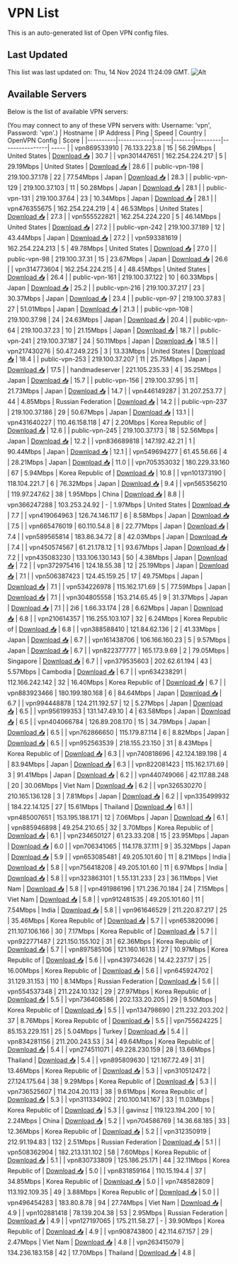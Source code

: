 # VPN List

This is an auto-generated list of Open VPN config files.

## Last Updated

This list was last updated on: Thu, 14 Nov 2024 11:24:09 GMT.
![Alt](https://repobeats.axiom.co/api/embed/186b98318ef1479477931607c1ad7d823f12451f.svg "Repobeats analytics image")

## Available Servers

Below is the list of available VPN servers:

(You may connect to any of these VPN servers with: Username: 'vpn', Password: 'vpn'.)
| Hostname | IP Address | Ping | Speed | Country | OpenVPN Config | Score |
|----------|------------|------|-------|---------|----------------| ----- |
| vpn869533910 | 76.133.223.8 | 15 | 56.29Mbps | United States | [Download 📥](./configs/server_0_US.ovpn) | 30.7 |
| vpn301447651 | 162.254.224.217 | 5 | 29.19Mbps | United States | [Download 📥](./configs/server_1_US.ovpn) | 28.6 |
| public-vpn-198 | 219.100.37.178 | 22 | 77.54Mbps | Japan | [Download 📥](./configs/server_2_JP.ovpn) | 28.3 |
| public-vpn-129 | 219.100.37.103 | 11 | 50.28Mbps | Japan | [Download 📥](./configs/server_3_JP.ovpn) | 28.1 |
| public-vpn-131 | 219.100.37.64 | 23 | 10.34Mbps | Japan | [Download 📥](./configs/server_4_JP.ovpn) | 28.1 |
| vpn476355675 | 162.254.224.219 | 4 | 46.53Mbps | United States | [Download 📥](./configs/server_5_US.ovpn) | 27.3 |
| vpn555522821 | 162.254.224.220 | 5 | 46.14Mbps | United States | [Download 📥](./configs/server_6_US.ovpn) | 27.2 |
| public-vpn-242 | 219.100.37.189 | 12 | 43.44Mbps | Japan | [Download 📥](./configs/server_7_JP.ovpn) | 27.2 |
| vpn593381619 | 162.254.224.213 | 5 | 49.78Mbps | United States | [Download 📥](./configs/server_8_US.ovpn) | 27.0 |
| public-vpn-98 | 219.100.37.31 | 15 | 23.67Mbps | Japan | [Download 📥](./configs/server_9_JP.ovpn) | 26.6 |
| vpn314773604 | 162.254.224.215 | 4 | 48.45Mbps | United States | [Download 📥](./configs/server_10_US.ovpn) | 26.4 |
| public-vpn-161 | 219.100.37.122 | 10 | 60.33Mbps | Japan | [Download 📥](./configs/server_11_JP.ovpn) | 25.2 |
| public-vpn-216 | 219.100.37.217 | 23 | 30.37Mbps | Japan | [Download 📥](./configs/server_12_JP.ovpn) | 23.4 |
| public-vpn-97 | 219.100.37.83 | 27 | 51.01Mbps | Japan | [Download 📥](./configs/server_13_JP.ovpn) | 21.3 |
| public-vpn-108 | 219.100.37.98 | 24 | 24.63Mbps | Japan | [Download 📥](./configs/server_14_JP.ovpn) | 20.4 |
| public-vpn-64 | 219.100.37.23 | 10 | 21.15Mbps | Japan | [Download 📥](./configs/server_15_JP.ovpn) | 18.7 |
| public-vpn-241 | 219.100.37.187 | 24 | 50.11Mbps | Japan | [Download 📥](./configs/server_16_JP.ovpn) | 18.5 |
| vpn217430276 | 50.47.249.225 | 3 | 13.33Mbps | United States | [Download 📥](./configs/server_17_US.ovpn) | 18.4 |
| public-vpn-253 | 219.100.37.207 | 11 | 25.75Mbps | Japan | [Download 📥](./configs/server_18_JP.ovpn) | 17.5 |
| handmadeserver | 221.105.235.33 | 4 | 35.25Mbps | Japan | [Download 📥](./configs/server_19_JP.ovpn) | 15.7 |
| public-vpn-156 | 219.100.37.95 | 11 | 21.73Mbps | Japan | [Download 📥](./configs/server_20_JP.ovpn) | 14.7 |
| vpn446149287 | 31.207.253.77 | 44 | 4.85Mbps | Russian Federation | [Download 📥](./configs/server_21_RU.ovpn) | 14.2 |
| public-vpn-237 | 219.100.37.186 | 29 | 50.67Mbps | Japan | [Download 📥](./configs/server_22_JP.ovpn) | 13.1 |
| vpn431640227 | 110.46.158.118 | 47 | 2.20Mbps | Korea Republic of | [Download 📥](./configs/server_23_KR.ovpn) | 12.6 |
| public-vpn-245 | 219.100.37.173 | 18 | 52.56Mbps | Japan | [Download 📥](./configs/server_24_JP.ovpn) | 12.2 |
| vpn836689818 | 147.192.42.21 | 1 | 90.44Mbps | Japan | [Download 📥](./configs/server_25_JP.ovpn) | 12.1 |
| vpn549694277 | 61.45.56.66 | 4 | 28.21Mbps | Japan | [Download 📥](./configs/server_26_JP.ovpn) | 11.0 |
| vpn705353032 | 180.229.33.160 | 67 | 5.94Mbps | Korea Republic of | [Download 📥](./configs/server_27_KR.ovpn) | 10.8 |
| vpn101373190 | 118.104.221.7 | 6 | 76.32Mbps | Japan | [Download 📥](./configs/server_28_JP.ovpn) | 9.4 |
| vpn565356210 | 119.97.247.62 | 38 | 1.95Mbps | China | [Download 📥](./configs/server_29_CN.ovpn) | 8.8 |
| vpn366247288 | 103.253.24.92 | - | 1.97Mbps | United States | [Download 📥](./configs/server_30_US.ovpn) | 7.7 |
| vpn419064963 | 126.74.146.117 | 6 | 8.58Mbps | Japan | [Download 📥](./configs/server_31_JP.ovpn) | 7.5 |
| vpn665476019 | 60.110.54.8 | 8 | 22.77Mbps | Japan | [Download 📥](./configs/server_32_JP.ovpn) | 7.4 |
| vpn589565814 | 183.86.34.72 | 8 | 42.03Mbps | Japan | [Download 📥](./configs/server_33_JP.ovpn) | 7.4 |
| vpn450574567 | 61.21.178.12 | 1 | 93.67Mbps | Japan | [Download 📥](./configs/server_34_JP.ovpn) | 7.2 |
| vpn435083230 | 133.106.130.143 | 50 | 4.38Mbps | Japan | [Download 📥](./configs/server_35_JP.ovpn) | 7.2 |
| vpn372975416 | 124.18.55.38 | 12 | 25.19Mbps | Japan | [Download 📥](./configs/server_36_JP.ovpn) | 7.1 |
| vpn506387423 | 124.45.159.25 | 17 | 49.75Mbps | Japan | [Download 📥](./configs/server_37_JP.ovpn) | 7.1 |
| vpn534226978 | 115.162.171.69 | 5 | 77.59Mbps | Japan | [Download 📥](./configs/server_38_JP.ovpn) | 7.1 |
| vpn304805558 | 153.214.65.45 | 9 | 31.37Mbps | Japan | [Download 📥](./configs/server_39_JP.ovpn) | 7.1 |
| 2i6 | 1.66.33.174 | 28 | 6.62Mbps | Japan | [Download 📥](./configs/server_40_JP.ovpn) | 6.8 |
| vpn210614357 | 116.255.103.107 | 32 | 6.24Mbps | Korea Republic of | [Download 📥](./configs/server_41_KR.ovpn) | 6.8 |
| vpn388588410 | 121.84.62.136 | 2 | 41.33Mbps | Japan | [Download 📥](./configs/server_42_JP.ovpn) | 6.7 |
| vpn161438706 | 106.166.160.23 | 5 | 9.57Mbps | Japan | [Download 📥](./configs/server_43_JP.ovpn) | 6.7 |
| vpn822377777 | 165.173.9.69 | 2 | 79.05Mbps | Singapore | [Download 📥](./configs/server_44_SG.ovpn) | 6.7 |
| vpn379535603 | 202.62.61.194 | 43 | 5.57Mbps | Cambodia | [Download 📥](./configs/server_45_KH.ovpn) | 6.7 |
| vpn634238291 | 112.166.242.142 | 32 | 16.40Mbps | Korea Republic of | [Download 📥](./configs/server_46_KR.ovpn) | 6.7 |
| vpn883923466 | 180.199.180.168 | 6 | 84.64Mbps | Japan | [Download 📥](./configs/server_47_JP.ovpn) | 6.7 |
| vpn994448878 | 124.211.192.57 | 12 | 5.27Mbps | Japan | [Download 📥](./configs/server_48_JP.ovpn) | 6.5 |
| vpn956199353 | 131.147.49.10 | 4 | 63.58Mbps | Japan | [Download 📥](./configs/server_49_JP.ovpn) | 6.5 |
| vpn404066784 | 126.89.208.170 | 15 | 34.79Mbps | Japan | [Download 📥](./configs/server_50_JP.ovpn) | 6.5 |
| vpn762866650 | 115.179.87.114 | 6 | 8.82Mbps | Japan | [Download 📥](./configs/server_51_JP.ovpn) | 6.5 |
| vpn952563539 | 218.155.23.150 | 31 | 8.43Mbps | Korea Republic of | [Download 📥](./configs/server_52_KR.ovpn) | 6.3 |
| vpn740818696 | 42.124.189.198 | 4 | 83.94Mbps | Japan | [Download 📥](./configs/server_53_JP.ovpn) | 6.3 |
| vpn822081423 | 115.162.171.69 | 3 | 91.41Mbps | Japan | [Download 📥](./configs/server_54_JP.ovpn) | 6.2 |
| vpn440749066 | 42.117.88.248 | 20 | 30.06Mbps | Viet Nam | [Download 📥](./configs/server_55_VN.ovpn) | 6.2 |
| vpn326530270 | 210.165.136.128 | 3 | 7.81Mbps | Japan | [Download 📥](./configs/server_56_JP.ovpn) | 6.2 |
| vpn335499932 | 184.22.14.125 | 27 | 15.61Mbps | Thailand | [Download 📥](./configs/server_57_TH.ovpn) | 6.1 |
| vpn485007651 | 153.195.188.171 | 12 | 7.06Mbps | Japan | [Download 📥](./configs/server_58_JP.ovpn) | 6.1 |
| vpn885946898 | 49.254.210.65 | 32 | 3.70Mbps | Korea Republic of | [Download 📥](./configs/server_59_KR.ovpn) | 6.1 |
| vpn234650127 | 61.23.33.208 | 15 | 23.95Mbps | Japan | [Download 📥](./configs/server_60_JP.ovpn) | 6.0 |
| vpn706341065 | 114.178.37.111 | 9 | 35.32Mbps | Japan | [Download 📥](./configs/server_61_JP.ovpn) | 5.9 |
| vpn653085481 | 49.205.101.60 | 11 | 8.21Mbps | India | [Download 📥](./configs/server_62_IN.ovpn) | 5.8 |
| vpn756418208 | 49.205.101.60 | 11 | 6.97Mbps | India | [Download 📥](./configs/server_63_IN.ovpn) | 5.8 |
| vpn323863101 | 1.55.131.233 | 23 | 36.11Mbps | Viet Nam | [Download 📥](./configs/server_64_VN.ovpn) | 5.8 |
| vpn491986196 | 171.236.70.184 | 24 | 7.15Mbps | Viet Nam | [Download 📥](./configs/server_65_VN.ovpn) | 5.8 |
| vpn912481535 | 49.205.101.60 | 11 | 7.54Mbps | India | [Download 📥](./configs/server_66_IN.ovpn) | 5.8 |
| vpn961646529 | 211.220.87.217 | 25 | 35.46Mbps | Korea Republic of | [Download 📥](./configs/server_67_KR.ovpn) | 5.7 |
| vpn653820096 | 211.107.106.166 | 30 | 7.17Mbps | Korea Republic of | [Download 📥](./configs/server_68_KR.ovpn) | 5.7 |
| vpn922771487 | 221.150.155.102 | 31 | 62.36Mbps | Korea Republic of | [Download 📥](./configs/server_69_KR.ovpn) | 5.7 |
| vpn897585106 | 121.160.161.13 | 27 | 10.97Mbps | Korea Republic of | [Download 📥](./configs/server_70_KR.ovpn) | 5.6 |
| vpn439734626 | 14.42.237.17 | 25 | 16.00Mbps | Korea Republic of | [Download 📥](./configs/server_71_KR.ovpn) | 5.6 |
| vpn645924702 | 31.129.31.153 | 110 | 8.14Mbps | Russian Federation | [Download 📥](./configs/server_72_RU.ovpn) | 5.6 |
| vpn554537348 | 211.224.10.132 | 29 | 27.97Mbps | Korea Republic of | [Download 📥](./configs/server_73_KR.ovpn) | 5.5 |
| vpn736408586 | 202.133.20.205 | 29 | 9.50Mbps | Korea Republic of | [Download 📥](./configs/server_74_KR.ovpn) | 5.5 |
| vpn134798690 | 211.232.203.202 | 37 | 8.76Mbps | Korea Republic of | [Download 📥](./configs/server_75_KR.ovpn) | 5.5 |
| vpn755624225 | 85.153.229.151 | 25 | 5.04Mbps | Turkey | [Download 📥](./configs/server_76_TR.ovpn) | 5.4 |
| vpn834281156 | 211.200.243.53 | 34 | 49.64Mbps | Korea Republic of | [Download 📥](./configs/server_77_KR.ovpn) | 5.4 |
| vpn274511071 | 49.228.230.159 | 28 | 13.66Mbps | Thailand | [Download 📥](./configs/server_78_TH.ovpn) | 5.4 |
| vpn895809630 | 121.167.72.49 | 31 | 13.46Mbps | Korea Republic of | [Download 📥](./configs/server_79_KR.ovpn) | 5.3 |
| vpn310512472 | 27.124.175.64 | 38 | 9.29Mbps | Korea Republic of | [Download 📥](./configs/server_80_KR.ovpn) | 5.3 |
| vpn736525607 | 114.204.20.113 | 38 | 9.61Mbps | Korea Republic of | [Download 📥](./configs/server_81_KR.ovpn) | 5.3 |
| vpn311334902 | 210.100.141.167 | 33 | 11.03Mbps | Korea Republic of | [Download 📥](./configs/server_82_KR.ovpn) | 5.3 |
| gavinsz | 119.123.194.200 | 10 | 2.24Mbps | China | [Download 📥](./configs/server_83_CN.ovpn) | 5.2 |
| vpn704586769 | 14.36.68.185 | 33 | 12.36Mbps | Korea Republic of | [Download 📥](./configs/server_84_KR.ovpn) | 5.2 |
| vpn312350919 | 212.91.194.83 | 132 | 2.51Mbps | Russian Federation | [Download 📥](./configs/server_85_RU.ovpn) | 5.1 |
| vpn508362904 | 182.213.131.102 | 58 | 7.60Mbps | Korea Republic of | [Download 📥](./configs/server_86_KR.ovpn) | 5.1 |
| vpn830733809 | 125.186.25.171 | 44 | 32.11Mbps | Korea Republic of | [Download 📥](./configs/server_87_KR.ovpn) | 5.0 |
| vpn831859164 | 110.15.194.4 | 37 | 34.85Mbps | Korea Republic of | [Download 📥](./configs/server_88_KR.ovpn) | 5.0 |
| vpn748582809 | 113.192.109.35 | 49 | 3.88Mbps | Korea Republic of | [Download 📥](./configs/server_89_KR.ovpn) | 5.0 |
| vpn496454283 | 183.80.8.78 | 94 | 27.74Mbps | Viet Nam | [Download 📥](./configs/server_90_VN.ovpn) | 4.9 |
| vpn102881418 | 78.139.204.38 | 53 | 2.95Mbps | Russian Federation | [Download 📥](./configs/server_91_RU.ovpn) | 4.9 |
| vpn127197065 | 175.211.58.27 | - | 39.90Mbps | Korea Republic of | [Download 📥](./configs/server_92_KR.ovpn) | 4.9 |
| vpn908743800 | 42.114.67.157 | 29 | 2.47Mbps | Viet Nam | [Download 📥](./configs/server_93_VN.ovpn) | 4.8 |
| vpn263415079 | 134.236.183.158 | 42 | 17.70Mbps | Thailand | [Download 📥](./configs/server_94_TH.ovpn) | 4.8 |
